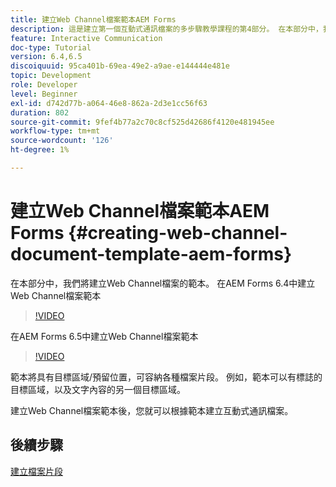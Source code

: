 ```yaml
---
title: 建立Web Channel檔案範本AEM Forms
description: 這是建立第一個互動式通訊檔案的多步驟教學課程的第4部分。 在本部分中，我們將建立Web Channel檔案的範本。
feature: Interactive Communication
doc-type: Tutorial
version: 6.4,6.5
discoiquuid: 95ca401b-69ea-49e2-a9ae-e144444e481e
topic: Development
role: Developer
level: Beginner
exl-id: d742d77b-a064-46e8-862a-2d3e1cc56f63
duration: 802
source-git-commit: 9fef4b77a2c70c8cf525d42686f4120e481945ee
workflow-type: tm+mt
source-wordcount: '126'
ht-degree: 1%

---
```


# 建立Web Channel檔案範本AEM Forms {#creating-web-channel-document-template-aem-forms}

在本部分中，我們將建立Web Channel檔案的範本。
在AEM Forms 6.4中建立Web Channel檔案範本
>[!VIDEO](https://video.tv.adobe.com/v/22342?quality=12&learn=on)

在AEM Forms 6.5中建立Web Channel檔案範本
>[!VIDEO](https://video.tv.adobe.com/v/27807?quality=12&learn=on)

範本將具有目標區域/預留位置，可容納各種檔案片段。 例如，範本可以有標誌的目標區域，以及文字內容的另一個目標區域。

建立Web Channel檔案範本後，您就可以根據範本建立互動式通訊檔案。

## 後續步驟

[建立檔案片段](./partfive.md)
